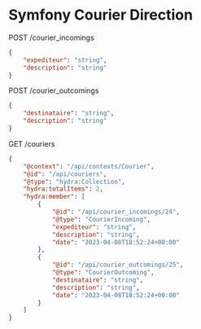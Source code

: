 # Symfony Courier Direction

POST /courier_incomings

```json
{
    "expediteur": "string",
    "description": "string"
}
```

POST /courier_outcomings

```json
{
    "destinataire": "string",
    "description": "string"
}
```

GET /couriers

```json
{
    "@context": "/api/contexts/Courier",
    "@id": "/api/couriers",
    "@type": "hydra:Collection",
    "hydra:totalItems": 2,
    "hydra:member": [
        {
            "@id": "/api/courier_incomings/24",
            "@type": "CourierIncoming",
            "expediteur": "string",
            "description": "string",
            "date": "2023-04-08T18:52:24+00:00"
        },
        {
            "@id": "/api/courier_outcomings/25",
            "@type": "CourierOutcoming",
            "destinataire": "string",
            "description": "string",
            "date": "2023-04-08T18:52:24+00:00"
        }
    ]
}
```
